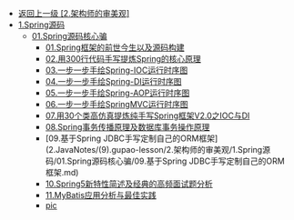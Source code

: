 - [返回上一级 [2.架构师的审美观]](2.JavaNotes/(9).gupao-lesson/2.架构师的审美观/)
- [1.Spring源码](2.JavaNotes/(9).gupao-lesson/2.架构师的审美观/1.Spring源码/)
  - [01.Spring源码核心骗](2.JavaNotes/(9).gupao-lesson/2.架构师的审美观/1.Spring源码/01.Spring源码核心骗/)
    - [01.Spring框架的前世今生以及源码构建](2.JavaNotes/(9).gupao-lesson/2.架构师的审美观/1.Spring源码/01.Spring源码核心骗/01.Spring框架的前世今生以及源码构建.md)
    - [02.用300行代码手写提炼Spring的核心原理](2.JavaNotes/(9).gupao-lesson/2.架构师的审美观/1.Spring源码/01.Spring源码核心骗/02.用300行代码手写提炼Spring的核心原理.md)
    - [03.一步一步手绘Spring-IOC运行时序图](2.JavaNotes/(9).gupao-lesson/2.架构师的审美观/1.Spring源码/01.Spring源码核心骗/03.一步一步手绘Spring-IOC运行时序图.md)
    - [04.一步一步手绘Spring-DI运行时序图](2.JavaNotes/(9).gupao-lesson/2.架构师的审美观/1.Spring源码/01.Spring源码核心骗/04.一步一步手绘Spring-DI运行时序图.md)
    - [05.一步一步手绘Spring-AOP运行时序图](2.JavaNotes/(9).gupao-lesson/2.架构师的审美观/1.Spring源码/01.Spring源码核心骗/05.一步一步手绘Spring-AOP运行时序图.md)
    - [06.一步一步手绘SpringMVC运行时序图](2.JavaNotes/(9).gupao-lesson/2.架构师的审美观/1.Spring源码/01.Spring源码核心骗/06.一步一步手绘SpringMVC运行时序图.md)
    - [07.用30个类高仿真提炼纯手写Spring框架V2.0之IOC与DI](2.JavaNotes/(9).gupao-lesson/2.架构师的审美观/1.Spring源码/01.Spring源码核心骗/07.用30个类高仿真提炼纯手写Spring框架V2.0之IOC与DI.md)
    - [08.Spring事务传播原理及数据库事务操作原理](2.JavaNotes/(9).gupao-lesson/2.架构师的审美观/1.Spring源码/01.Spring源码核心骗/08.Spring事务传播原理及数据库事务操作原理.md)
    - [09.基于Spring JDBC手写定制自己的ORM框架](2.JavaNotes/(9).gupao-lesson/2.架构师的审美观/1.Spring源码/01.Spring源码核心骗/09.基于Spring JDBC手写定制自己的ORM框架.md)
    - [10.Spring5新特性简述及经典的高频面试题分析](2.JavaNotes/(9).gupao-lesson/2.架构师的审美观/1.Spring源码/01.Spring源码核心骗/10.Spring5新特性简述及经典的高频面试题分析.md)
    - [11.MyBatis应用分析与最佳实践](2.JavaNotes/(9).gupao-lesson/2.架构师的审美观/1.Spring源码/01.Spring源码核心骗/11.MyBatis应用分析与最佳实践.md)
    - [pic](2.JavaNotes/(9).gupao-lesson/2.架构师的审美观/1.Spring源码/01.Spring源码核心骗/pic/)
